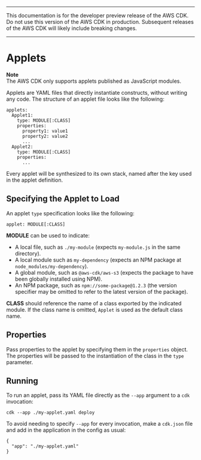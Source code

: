 --------

 This documentation is for the developer preview release of the AWS CDK\. Do not use this version of the AWS CDK in production\. Subsequent releases of the AWS CDK will likely include breaking changes\. 

--------

# Applets<a name="cdk_applets"></a>

**Note**  
The AWS CDK only supports applets published as JavaScript modules\.

Applets are YAML files that directly instantiate constructs, without writing any code\. The structure of an applet file looks like the following:

```
applets:
  Applet1:
    type: MODULE[:CLASS]
    properties:
      property1: value1
      property2: value2
      ...
  Applet2:
    type: MODULE[:CLASS]
    properties:
      ...
```

Every applet will be synthesized to its own stack, named after the key used in the applet definition\.

## Specifying the Applet to Load<a name="cdk_applets_specifying"></a>

An applet `type` specification looks like the following:

```
applet: MODULE[:CLASS]
```

**MODULE** can be used to indicate:
+ A local file, such as `./my-module` \(expects `my-module.js` in the same directory\)\.
+ A local module such as `my-dependency` \(expects an NPM package at `node_modules/my-dependency`\)\.
+ A global module, such as `@aws-cdk/aws-s3` \(expects the package to have been globally installed using NPM\)\.
+ An NPM package, such as `npm://some-package@1.2.3` \(the version specifier may be omitted to refer to the latest version of the package\)\.

**CLASS** should reference the name of a class exported by the indicated module\. If the class name is omitted, `Applet` is used as the default class name\.

## Properties<a name="cdk_applets_properties"></a>

Pass properties to the applet by specifying them in the `properties` object\. The properties will be passed to the instantiation of the class in the `type` parameter\.

## Running<a name="cdk_applets_running"></a>

To run an applet, pass its YAML file directly as the `--app` argument to a `cdk` invocation:

```
cdk --app ./my-applet.yaml deploy
```

To avoid needing to specify `--app` for every invocation, make a `cdk.json` file and add in the application in the config as usual:

```
{
  "app": "./my-applet.yaml"
}
```
